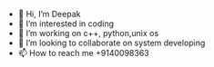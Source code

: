 - 👋 Hi, I’m Deepak
- 👀 I’m interested in coding
- 🌱 I’m working on c++, python,unix os
- 💞️ I’m looking to collaborate on system developing
- 📫 How to reach me +9140098363

<!---
speedytech121/speedytech121 is a ✨ special ✨ repository because its `README.md` (this file) appears on your GitHub profile.
You can click the Preview link to take a look at your changes.
--->
